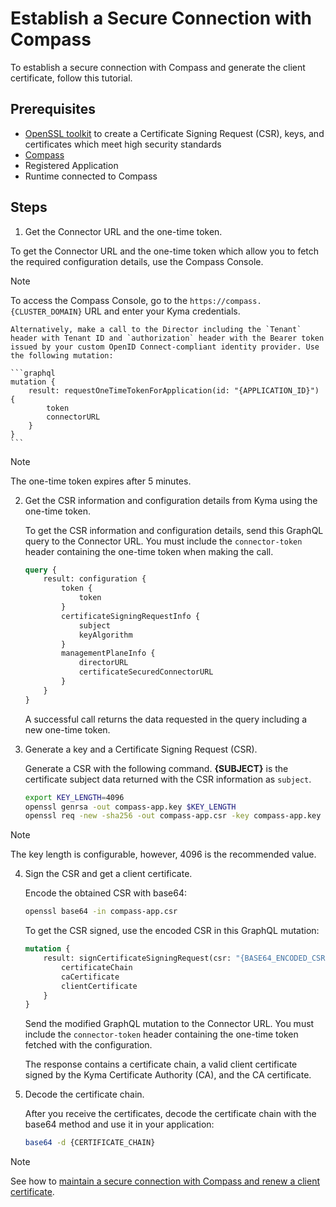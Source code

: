 # Establish a Secure Connection with Compass

To establish a secure connection with Compass and generate the client certificate, follow this tutorial.

## Prerequisites

- [OpenSSL toolkit](https://www.openssl.org/source/) to create a Certificate Signing Request (CSR), keys, and certificates which meet high security standards
- [Compass](https://github.com/kyma-incubator/compass)
- Registered Application
- Runtime connected to Compass

## Steps

1. Get the Connector URL and the one-time token.

  To get the Connector URL and the one-time token which allow you to fetch the required configuration details, use the Compass Console.

   > [!NOTE]
   > To access the Compass Console, go to the `https://compass.{CLUSTER_DOMAIN}` URL and enter your Kyma credentials.

    Alternatively, make a call to the Director including the `Tenant` header with Tenant ID and `authorization` header with the Bearer token issued by your custom OpenID Connect-compliant identity provider. Use the following mutation:

    ```graphql
    mutation {
        result: requestOneTimeTokenForApplication(id: "{APPLICATION_ID}") {
            token
            connectorURL
        }
    }
    ```

> [!NOTE]
> The one-time token expires after 5 minutes.

2. Get the CSR information and configuration details from Kyma using the one-time token.

    To get the CSR information and configuration details, send this GraphQL query to the Connector URL.
    You must include the `connector-token` header containing the one-time token when making the call.

    ```graphql
    query {
        result: configuration {
            token {
                token
            }
            certificateSigningRequestInfo {
                subject
                keyAlgorithm
            }
            managementPlaneInfo {
                directorURL
                certificateSecuredConnectorURL
            }
        }
    }
    ```

    A successful call returns the data requested in the query including a new one-time token.

3. Generate a key and a Certificate Signing Request (CSR).

    Generate a CSR with the following command. **{SUBJECT}** is the certificate subject data returned with the CSR information as `subject`.   

    ```bash
    export KEY_LENGTH=4096
    openssl genrsa -out compass-app.key $KEY_LENGTH
    openssl req -new -sha256 -out compass-app.csr -key compass-app.key -subj "{SUBJECT}"
    ```
> [!NOTE]
> The key length is configurable, however, 4096 is the recommended value.

4. Sign the CSR and get a client certificate.

    Encode the obtained CSR with base64:
    ```bash
    openssl base64 -in compass-app.csr
    ```

    To get the CSR signed, use the encoded CSR in this GraphQL mutation:
    ```graphql
    mutation {
        result: signCertificateSigningRequest(csr: "{BASE64_ENCODED_CSR}") {
            certificateChain
            caCertificate
            clientCertificate
        }
    }
    ```

    Send the modified GraphQL mutation to the Connector URL. You must include the `connector-token` header containing the one-time token fetched with the configuration.

    The response contains a certificate chain, a valid client certificate signed by the Kyma Certificate Authority (CA), and the CA certificate.

 5. Decode the certificate chain.

    After you receive the certificates, decode the certificate chain with the base64 method and use it in your application:
    ```bash
    base64 -d {CERTIFICATE_CHAIN}
    ```

> [!NOTE]
> See how to [maintain a secure connection with Compass and renew a client certificate](ra-02-maintain-secure-connection-with-compass.md).
